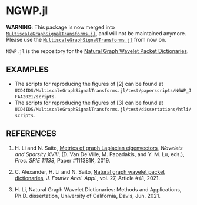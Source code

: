 # NGWP.jl

**WARNING**: This package is now merged into [`MultiscaleGraphSignalTransforms.jl`](https://github.com/UCD4IDS/MultiscaleGraphSignalTransforms.jl), and will not be maintained anymore.
Please use the [`MultiscaleGraphSignalTransforms.jl`](https://github.com/UCD4IDS/MultiscaleGraphSignalTransforms.jl) from now on.


<!-- [![Build Status](https://travis-ci.com/haotian127/NGWP.jl.svg?branch=master)](https://travis-ci.com/haotian127/NGWP.jl)
[![Build Status](https://ci.appveyor.com/api/projects/status/github/haotian127/NGWP.jl?svg=true)](https://ci.appveyor.com/project/haotian127/NGWP-jl)
[![Coverage](https://codecov.io/gh/haotian127/NGWP.jl/branch/master/graph/badge.svg)](https://codecov.io/gh/haotian127/NGWP.jl)
[![Coverage](https://coveralls.io/repos/github/haotian127/NGWP.jl/badge.svg?branch=master)](https://coveralls.io/github/haotian127/NGWP.jl?branch=master) -->

`NGWP.jl` is the repository for the [Natural Graph Wavelet Packet Dictionaries](https://link.springer.com/article/10.1007/s00041-021-09832-3).

<!-- ## SETUP

To install the NGWP.jl (Natural Graph Wavelet Packets), run
```julia
]
(@v1.6) pkg> add https://gitlab.com/UCD4IDS/MTSG.jl.git
(@v1.6) pkg> add https://github.com/UCD4IDS/NGWP.jl.git
(@v1.6) pkg> test NGWP
using NGWP
``` -->

## EXAMPLES

* The scripts for reproducing the figures of [2] can be found at `UCD4IDS/MultiscaleGraphSignalTransforms.jl/test/paperscripts/NGWP_JFAA2021/scripts`.
* The scripts for reproducing the figures of [3] can be found at `UCD4IDS/MultiscaleGraphSignalTransforms.jl/test/dissertations/htli/scripts`.

## REFERENCES

1. H. Li and N. Saito, [Metrics of graph Laplacian eigenvectors](https://www.math.ucdavis.edu/~saito/publications/metgraphlap.html), *Wavelets and Sparsity XVIII*, (D. Van De Ville, M. Papadakis, and Y. M. Lu, eds.), *Proc. SPIE 11138*, Paper #111381K, 2019.

2. C. Alexander, H. Li and N. Saito, [Natural graph wavelet packet dictionaries](https://link.springer.com/article/10.1007/s00041-021-09832-3), *J. Fourier Anal. Appl.*, vol. 27, Article \#41, 2021.

3. H. Li, Natural Graph Wavelet Dictionaries: Methods and Applications, Ph.D. dissertation, University of California, Davis, Jun. 2021.

